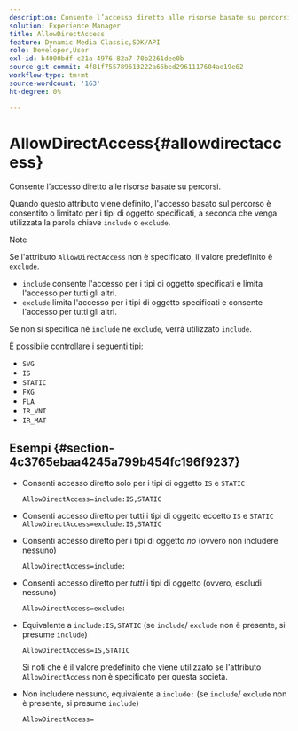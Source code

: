 ```yaml
---
description: Consente l’accesso diretto alle risorse basate su percorsi.
solution: Experience Manager
title: AllowDirectAccess
feature: Dynamic Media Classic,SDK/API
role: Developer,User
exl-id: b4000bdf-c21a-4976-82a7-70b2261dee0b
source-git-commit: 4f81f755789613222a66bed2961117604ae19e62
workflow-type: tm+mt
source-wordcount: '163'
ht-degree: 0%

---
```


# AllowDirectAccess{#allowdirectaccess}

Consente l’accesso diretto alle risorse basate su percorsi.

Quando questo attributo viene definito, l&#39;accesso basato sul percorso è consentito o limitato per i tipi di oggetto specificati, a seconda che venga utilizzata la parola chiave `include` o `exclude`.

>[!NOTE]
>
>Se l&#39;attributo `AllowDirectAccess` non è specificato, il valore predefinito è `exclude`.

* `include` consente l&#39;accesso per i tipi di oggetto specificati e limita l&#39;accesso per tutti gli altri.
* `exclude` limita l&#39;accesso per i tipi di oggetto specificati e consente l&#39;accesso per tutti gli altri.

Se non si specifica né `include` né `exclude`, verrà utilizzato `include`.

È possibile controllare i seguenti tipi:

* `SVG`
* `IS`
* `STATIC`
* `FXG`
* `FLA`
* `IR_VNT`
* `IR_MAT`

## Esempi {#section-4c3765ebaa4245a799b454fc196f9237}

* Consenti accesso diretto solo per i tipi di oggetto `IS` e `STATIC`

  `AllowDirectAccess=include:IS,STATIC`

* Consenti accesso diretto per tutti i tipi di oggetto eccetto `IS` e `STATIC` `AllowDirectAccess=exclude:IS,STATIC`

* Consenti accesso diretto per i tipi di oggetto *no* (ovvero non includere nessuno)

  `AllowDirectAccess=include:`

* Consenti accesso diretto per *tutti* i tipi di oggetto (ovvero, escludi nessuno)

  `AllowDirectAccess=exclude:`

* Equivalente a `include:IS,STATIC` (se `include`/ `exclude` non è presente, si presume `include`)

  `AllowDirectAccess=IS,STATIC`

  Si noti che è il valore predefinito che viene utilizzato se l&#39;attributo `AllowDirectAccess` non è specificato per questa società.

* Non includere nessuno, equivalente a `include:` (se `include`/ `exclude` non è presente, si presume `include`)

  `AllowDirectAccess=`
